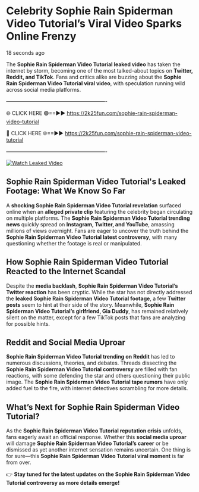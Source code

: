 # Celebrity Sophie Rain Spiderman Video Tutorial’s Viral Video Sparks Online Frenzy

18 seconds ago

The **Sophie Rain Spiderman Video Tutorial leaked video** has taken the internet by storm, becoming one of the most talked-about topics on **Twitter, Reddit, and TikTok**. Fans and critics alike are buzzing about the **Sophie Rain Spiderman Video Tutorial viral video**, with speculation running wild across social media platforms.

———————————————————-

🌐 CLICK HERE 🟢==►► https://2k25fun.com/sophie-rain-spiderman-video-tutorial

🔴 CLICK HERE 🌐==►► https://2k25fun.com/sophie-rain-spiderman-video-tutorial

———————————————————-

[![Watch Leaked Video](https://miro.medium.com/v2/resize:fit:828/format:webp/1*cilzJN44JGOrTw9NJCrNHA.gif "Watch Leaked Video")](https://2k25fun.com/sophie-rain-spiderman-video-tutorial)

## **Sophie Rain Spiderman Video Tutorial's Leaked Footage: What We Know So Far**  
A **shocking Sophie Rain Spiderman Video Tutorial revelation** surfaced online when an **alleged private clip** featuring the celebrity began circulating on multiple platforms. The **Sophie Rain Spiderman Video Tutorial trending news** quickly spread on **Instagram, Twitter, and YouTube**, amassing millions of views overnight. Fans are eager to uncover the truth behind the **Sophie Rain Spiderman Video Tutorial latest controversy**, with many questioning whether the footage is real or manipulated.  

## **How Sophie Rain Spiderman Video Tutorial Reacted to the Internet Scandal**  
Despite the **media backlash**, **Sophie Rain Spiderman Video Tutorial’s Twitter reaction** has been cryptic. While the star has not directly addressed the **leaked Sophie Rain Spiderman Video Tutorial footage**, a few **Twitter posts** seem to hint at their side of the story. Meanwhile, **Sophie Rain Spiderman Video Tutorial’s girlfriend, Gia Duddy**, has remained relatively silent on the matter, except for a few TikTok posts that fans are analyzing for possible hints.  

## **Reddit and Social Media Uproar**  
**Sophie Rain Spiderman Video Tutorial trending on Reddit** has led to numerous discussions, theories, and debates. Threads dissecting the **Sophie Rain Spiderman Video Tutorial controversy** are filled with fan reactions, with some defending the star and others questioning their public image. The **Sophie Rain Spiderman Video Tutorial tape rumors** have only added fuel to the fire, with internet detectives scrambling for more details.  

## **What’s Next for Sophie Rain Spiderman Video Tutorial?**  
As the **Sophie Rain Spiderman Video Tutorial reputation crisis** unfolds, fans eagerly await an official response. Whether this **social media uproar** will damage **Sophie Rain Spiderman Video Tutorial’s career** or be dismissed as yet another internet sensation remains uncertain. One thing is for sure—this **Sophie Rain Spiderman Video Tutorial viral moment** is far from over.  

👉 **Stay tuned for the latest updates on the Sophie Rain Spiderman Video Tutorial controversy as more details emerge!**  